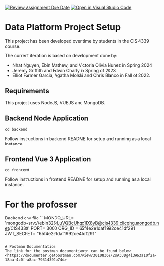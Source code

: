 [![Review Assignment Due Date](https://classroom.github.com/assets/deadline-readme-button-24ddc0f5d75046c5622901739e7c5dd533143b0c8e959d652212380cedb1ea36.svg)](https://classroom.github.com/a/Y5_dlaj5)
[![Open in Visual Studio Code](https://classroom.github.com/assets/open-in-vscode-718a45dd9cf7e7f842a935f5ebbe5719a5e09af4491e668f4dbf3b35d5cca122.svg)](https://classroom.github.com/online_ide?assignment_repo_id=13553004&assignment_repo_type=AssignmentRepo)
# Data Platform Project Setup

This project has been developed over time by students in the CIS 4339 course.

The current iteration is based on development done by:
* Nhat Nguyen, Ebin Mathew, and Victoria Olivia Nunez in Spring 2024
* Jeremy Griffith and Edwin Charly in Spring of 2023
* Elliot Farmer Garcia, Agatha	Molski and Chris Blanco in Fall of 2022.

## Requirements

This project uses NodeJS, VUEJS and MongoDB.

## Backend Node Application
```
cd backend
```
Follow instructions in backend README for setup and running as a local instance.

## Frontend Vue 3 Application
```
cd frontend
```
Follow instructions in frontend README for setup and running as a local instance.


# For the profosser
Backend env file
``
MONGO_URL=  'mongodb+srv://ebin326:LuVQBcUhqc1IX8yB@cis4339.clicqhg.mongodb.net/CIS4339'
PORT= 3000
ORG_ID = 65f4e2e1daf1992ce41df291
JWT_SECRET= "65f4e2e1daf1992ce41df291"
```

# Postman Documentation
The link for the postman documentiaotn can be found below
<https://documenter.getpostman.com/view/30108369/2sA3JDg4i3#63a10f2a-18aa-4c0f-a8ac-79314391b74d>